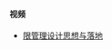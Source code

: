 #### 视频
* [限管理设计思想与落地](https://www.bilibili.com/video/BV1oG411G7Kd/?p=2&spm_id_from=pageDriver&vd_source=3d9e9a0e7677ae790c38995a8e2d121a)